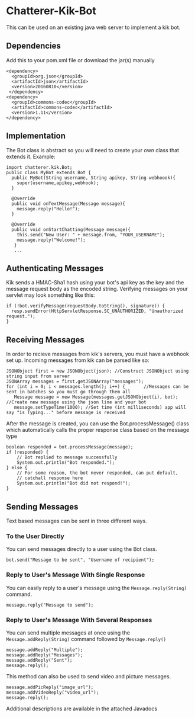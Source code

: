 # Chatterer-Kik-Bot

This can be used on an existing java web server to implement a kik bot.

## Dependencies
Add this to your pom.xml file or download the jar(s) manually
```
<dependency>
  <groupId>org.json</groupId>
  <artifactId>json</artifactId> 
  <version>20160810</version>
 </dependency>
<dependency>
  <groupId>commons-codec</groupId>
  <artifactId>commons-codec</artifactId>
  <version>1.11</version>
</dependency>
 ```
## Implementation
The Bot class is abstract so you will need to create your own class that extends it.
Example:
```
import chatterer.kik.Bot;
public class MyBot extends Bot {
  public MyBot(String username, String apikey, String webhoook){
    super(username,apikey,webhook);
  }
  
  @Override
  public void onTextMessage(Message message){
    message.reply("Hello!");
  }
  
  @Override
  public void onStartChatting(Message message){
    this.send("New User: " + message.from, "YOUR_USERNAME");
    message.reply("Welcome!");
   }
   ...
   ```
 ## Authenticating Messages
  Kik sends a HMAC-Sha1 hash using your bot's api key as the key and the message request body as the encoded string. Verifying messages on your servlet may look something like this:
  ```
 if (!bot.verifyMessage(requestBody.toString(), signature)) {
	resp.sendError(HttpServletResponse.SC_UNAUTHORIZED, "Unauthorized request.");
}
  ```
 ## Receiving Messages
 In order to recieve messages from kik's servers, you must have a webhook set up. Incoming messages from kik can be parsed like so:
 ```
JSONObject first = new JSONObject(json); //Construct JSONObject using string input from server
JSONArray messages = first.getJSONArray("messages");  
for (int i = 0; i < messages.length(); i++) {		//Messages can be sent in batches so you must go through them all	
	Message message = new Message(messages.getJSONObject(i), bot); //Create new message using the json line and your bot
	message.setTypeTime(1000); //Set time (int milliseconds) app will say "is Typing..." before message is received
```
After the message is created, you can use the Bot.processMessage() class which automatically calls the proper response class based on the message type 
```
boolean responded = bot.processMessage(message);
if (responded) {
	// Bot replied to message successfully
	System.out.println("Bot responded.");
} else {
	// For some reason, the bot never responded, can put default,
	// catchall response here
	System.out.println("Bot did not respond!");
}
```
## Sending Messages
Text based messages can be sent in three different ways.
  ### To the User Directly
  You can send messages directly to a user using the Bot class.
  ```
  bot.send("Message to be sent", "Username of recipient");
  ```
  ### Reply to User's Message With Single Response
  You can easily reply to a user's message using the `Message.reply(String)` command.
  ```
  message.reply("Message to send");
  ```
  ### Reply to User's Message With Several Responses
  You can send multiple messages at once using the `Message.addReply(String)` command followed by `Message.reply()`
  ```
  message.addReply("Multiple");
  message.addReply("Messages");
  message.addReply("Sent");
  message.reply();
  ```
  This method can also be used to send video and picture messages.
  ```
  message.addPicReply("image_url");
  message.addVideoReply("video_url");
  message.reply();
  ```
Additional descriptions are available in the attached Javadocs
